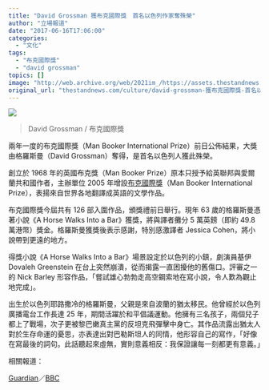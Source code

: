 ```yaml
---
title: "David Grossman 獲布克國際獎　首名以色列作家奪殊榮"
author: "立場報道"
date: "2017-06-16T17:06:00"
categories:
  - "文化"
tags:
  - "布克國際獎"
  - "david grossman"
topics: []
image: "http://web.archive.org/web/2021im_/https://assets.thestandnews.com/media/photos/david-01_QXE2i.png"
original_url: "thestandnews.com/culture/david-grossman-獲布克國際獎-首名以色列作家奪殊榮"
---
```

![](http://web.archive.org/web/2021im_/https://assets.thestandnews.com/media/photos/david-01_QXE2i.png)
> David Grossman / 布克國際獎

兩年一度的布克國際獎（Man Booker International Prize）前日公佈結果，大獎由格羅斯曼（David Grossman）奪得，是首名以色列人獲此殊榮。

創立於 1968 年的英國布克獎（Man Booker Prize）原本只授予給英聯邦與愛爾蘭共和國作者，主辦單位 2005 年增設[布克國際獎](http://web.archive.org/web/20211229132201/http://themanbookerprize.com/international)（Man Booker International Prize），表揚來自世界各地翻譯成英語的文學作品。

布克國際獎今屆共有 126 部入圍作品，頒獎禮前日舉行。現年 63 歲的格羅斯曼憑著小說《A Horse Walks Into a Bar》獲獎，將與譯者攤分 5 萬英鎊（即約 49.8 萬港幣）獎金。格羅斯曼獲獎後表示感謝，特別感激譯者 Jessica Cohen，將小說帶到更遠的地方。

得獎小說《A Horse Walks Into a Bar》場景設定於以色列的小鎮，劇演員基伊 Dovaleh Greenstein 在台上突然崩潰，從而揭露一直困擾他的舊傷口。評審之一的 Nick Barley 形容作品，「嘗試雄心勃勃走高空鋼索地在寫小說，令人歎為觀止地完成」。

出生於以色列耶路撒冷的格羅斯曼，父親是來自波蘭的猶太移民。他曾經於以色列廣播電台工作長達 25 年，期間活躍於和平倡議運動。他擁有三名孩子，兩個兒子都上了戰場，次子更被黎巴嫩真主黨的反坦克飛彈擊中身亡。其作品流露出猶太人對於生存命運的憂思，亦表達出對巴勒斯坦人的同情，他形容自己的寫作，「好像在寫最後的詞句。此話聽起來虛無，實則意義相反：我保證讓每一刻都更有意義。」

相關報道：

[Guardian](http://web.archive.org/web/20211229132201/https://www.theguardian.com/books/2017/jun/14/israeli-author-david-grossman-wins-man-booker-international-prize)／[BBC](http://web.archive.org/web/20211229132201/http://www.bbc.com/news/entertainment-arts-40286540)